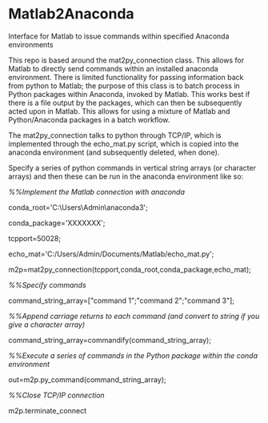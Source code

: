 # Matlab2Anaconda
Interface for Matlab to issue commands within specified Anaconda environments

This repo is based around the mat2py_connection class. This allows for Matlab to directly send commands within an installed anaconda environment. There is limited functionality for passing information back from python to Matlab; the purpose of this class is to batch process in Python packages within Anaconda, invoked by Matlab. This works best if there is a file output by the packages, which can then be subsequently acted upon in Matlab. This allows for using a mixture of Matlab and Python/Anaconda packages in a batch workflow.

The mat2py_connection talks to python through TCP/IP, which is implemented through the echo_mat.py script, which is copied into the anaconda environment (and subsequently deleted, when done).

Specify a series of python commands in vertical string arrays (or character arrays) and then these can be run in the anaconda environment like so:

_%%Implement the Matlab connection with anaconda_

conda_root='C:\Users\Admin\anaconda3\';

conda_package='XXXXXXX';

tcpport=50028;

echo_mat='C:/Users/Admin/Documents/Matlab/echo_mat.py';

m2p=mat2py_connection(tcpport,conda_root,conda_package,echo_mat);


_%%Specify commands_

command_string_array=["command 1";"command 2";"command 3"];


_%%Append carriage returns to each command (and convert to string if you give a character array)_

command_string_array=commandify(command_string_array);


_%%Execute a series of commands in the Python package within the conda environment_

out=m2p.py_command(command_string_array);


_%%Close TCP/IP connection_

m2p.terminate_connect
